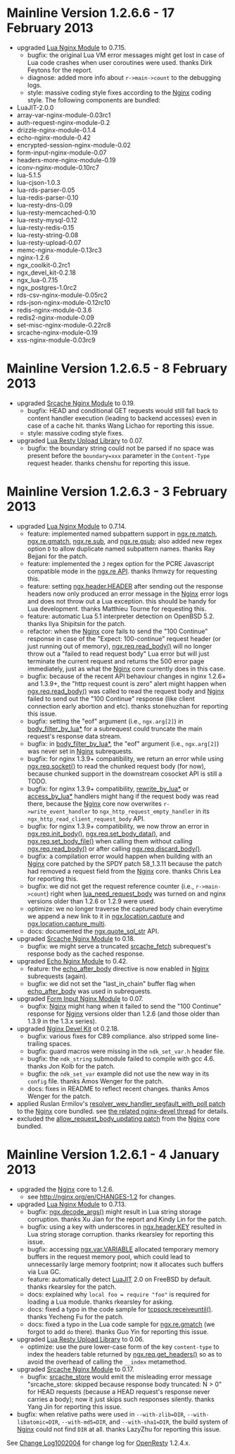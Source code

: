 <!---
    @title         Change Log1002006
    @creator       Yichun Zhang
    @created       2013-01-05 07:04 GMT
    @modifier      YichunZhang
    @modified      2013-02-18 03:06 GMT
    @changecount   65
--->


#  Mainline Version 1.2.6.6 - 17 February 2013
* upgraded [Lua Nginx Module](lua-nginx-module/) to 0.7.15.
    * bugfix: the original Lua VM error messages might get lost in case of Lua code crashes when user coroutines were used. thanks Dirk Feytons for the report.
    * diagnose: added more info about `r->main->count` to the debugging logs.
    * style: massive coding style fixes according to the [Nginx](nginx/) coding style.
The following components are bundled:
* LuaJIT-2.0.0
* array-var-nginx-module-0.03rc1
* auth-request-nginx-module-0.2
* drizzle-nginx-module-0.1.4
* echo-nginx-module-0.42
* encrypted-session-nginx-module-0.02
* form-input-nginx-module-0.07
* headers-more-nginx-module-0.19
* iconv-nginx-module-0.10rc7
* lua-5.1.5
* lua-cjson-1.0.3
* lua-rds-parser-0.05
* lua-redis-parser-0.10
* lua-resty-dns-0.09
* lua-resty-memcached-0.10
* lua-resty-mysql-0.12
* lua-resty-redis-0.15
* lua-resty-string-0.08
* lua-resty-upload-0.07
* memc-nginx-module-0.13rc3
* nginx-1.2.6
* ngx_coolkit-0.2rc1
* ngx_devel_kit-0.2.18
* ngx_lua-0.7.15
* ngx_postgres-1.0rc2
* rds-csv-nginx-module-0.05rc2
* rds-json-nginx-module-0.12rc10
* redis-nginx-module-0.3.6
* redis2-nginx-module-0.09
* set-misc-nginx-module-0.22rc8
* srcache-nginx-module-0.19
* xss-nginx-module-0.03rc9

#  Mainline Version 1.2.6.5 - 8 February 2013
* upgraded [Srcache Nginx Module](srcache-nginx-module/) to 0.19.
    * bugfix: HEAD and conditional GET requests would still fall back to content handler execution (leading to backend accesses) even in case of a cache hit. thanks Wang Lichao for reporting this issue.
    * style: massive coding style fixes.
* upgraded [Lua Resty Upload Library](lua-resty-upload-library/) to 0.07.
    * bugfix: the boundary string could not be parsed if no space was present before the `boundary=xxx` parameter in the `Content-Type` request header. thanks chenshu for reporting this issue.

#  Mainline Version 1.2.6.3 - 3 February 2013
* upgraded [Lua Nginx Module](lua-nginx-module/) to 0.7.14.
    * feature: implemented named subpattern support in [ngx.re.match](http://wiki.nginx.org/HttpLuaModule#ngx.re.match), [ngx.re.gmatch](http://wiki.nginx.org/HttpLuaModule#ngx.re.gmatch), [ngx.re.sub](http://wiki.nginx.org/HttpLuaModule#ngx.re.sub), and [ngx.re.gsub](http://wiki.nginx.org/HttpLuaModule#ngx.re.gsub); also added new regex option `D` to allow duplicate named subpattern names. thanks Ray Bejjani for the patch.
    * feature: implemented the `J` regex option for the PCRE Javascript compatible mode in the [ngx.re API](http://wiki.nginx.org/HttpLuaModule#ngx.re.match). thanks lhmwzy for requesting this.
    * feature: setting [ngx.header.HEADER](http://wiki.nginx.org/HttpLuaModule#ngx.header.HEADER) after sending out the response headers now only produced an error message in the [Nginx](nginx/) error logs and does not throw out a Lua exception. this should be handy for Lua development. thanks Matthieu Tourne for requesting this.
    * feature: automatic Lua 5.1 interpreter detection on OpenBSD 5.2. thanks Ilya Shipitsin for the patch.
    * refactor: when the [Nginx](nginx/) core fails to send the "100 Continue" response in case of the "Expect: 100-continue" request header (or just running out of memory), [ngx.req.read_body()](http://wiki.nginx.org/HttpLuaModule#ngx.req.read_body) will no longer throw out a "failed to read request body" Lua error but will just terminate the current request and returns the 500 error page immediately, just as what the [Nginx](nginx/) core currently does in this case.
    * bugfix: because of the recent API behaviour changes in nginx 1.2.6+ and 1.3.9+, the "http request count is zero" alert might happen when [ngx.req.read_body()](http://wiki.nginx.org/HttpLuaModule#ngx.req.read_body) was called to read the request body and [Nginx](nginx/) failed to send out the "100 Continue" response (like client connection early abortion and etc). thanks stonehuzhan for reporting this issue.
    * bugfix: setting the "eof" argument (i.e., `ngx.arg[2]`) in [body_filter_by_lua*](http://wiki.nginx.org/HttpLuaModule#body_filter_by_lua) for a subrequest could truncate the main request's response data stream.
    * bugfix: in [body_filter_by_lua*](http://wiki.nginx.org/HttpLuaModule#body_filter_by_lua), the "eof" argument (i.e., `ngx.arg[2]`) was never set in [Nginx](nginx/) subrequests.
    * bugfix: for nginx 1.3.9+ compatibility, we return an error while using [ngx.req.socket()](http://wiki.nginx.org/HttpLuaModule#ngx.req.socket) to read the chunked request body (for now), because chunked support in the downstream cosocket API is still a TODO.
    * bugfix: for nginx 1.3.9+ compatibility, [rewrite_by_lua*](http://wiki.nginx.org/HttpLuaModule#rewrite_by_lua) or [access_by_lua*](http://wiki.nginx.org/HttpLuaModule#access_by_lua) handlers might hang if the request body was read there, because the [Nginx](nginx/) core now overwrites `r->write_event_handler` to `ngx_http_request_empty_handler` in its `ngx_http_read_client_request_body` API.
    * bugfix: for nginx 1.3.9+ compatibility, we now throw an error in [ngx.req.init_body()](http://wiki.nginx.org/HttpLuaModule#ngx.req.init_body), [ngx.req.set_body_data()](http://wiki.nginx.org/HttpLuaModule#ngx.req.set_body_data), and [ngx.req.set_body_file()](http://wiki.nginx.org/HttpLuaModule#ngx.req.set_body_file) when calling them without calling [ngx.req.read_body()](http://wiki.nginx.org/HttpLuaModule#ngx.req.read_body) or after calling [ngx.req.discard_body()](http://wiki.nginx.org/HttpLuaModule#ngx.req.discard_body).
    * bugfix: a compilation error would happen when building with an [Nginx](nginx/) core patched by the SPDY patch 58_1.3.11 because the patch had removed a request field from the [Nginx](nginx/) core. thanks Chris Lea for reporting this.
    * bugfix: we did not get the request reference counter (i.e., `r->main->count`) right when [lua_need_request_body](http://wiki.nginx.org/HttpLuaModule#lua_need_request_body) was turned on and nginx versions older than 1.2.6 or 1.2.9 were used.
    * optimize: we no longer traverse the captured body chain everytime we append a new link to it in [ngx.location.capture](http://wiki.nginx.org/HttpLuaModule#ngx.location.capture) and [ngx.location.capture_multi](http://wiki.nginx.org/HttpLuaModule#ngx.location.capture_multi).
    * docs: documented the [ngx.quote_sql_str](http://wiki.nginx.org/HttpLuaModule#ngx.quote_sql_str) API.
* upgraded [Srcache Nginx Module](srcache-nginx-module/) to 0.18.
    * bugfix: we might serve a truncated [srcache_fetch](http://wiki.nginx.org/HttpSRCacheModule#srcache_fetch) subrequest's response body as the cached response.
* upgraded [Echo Nginx Module](echo-nginx-module/) to 0.42.
    * feature: the [echo_after_body](http://wiki.nginx.org/HttpEchoModule#echo_after_body) directive is now enabled in [Nginx](nginx/) subrequests (again).
    * bugfix: we did not set the "last_in_chain" buffer flag when [echo_after_body](http://wiki.nginx.org/HttpEchoModule#echo_after_body) was used in subrequests.
* upgraded [Form Input Nginx Module](form-input-nginx-module/) to 0.07.
    * bugfix: [Nginx](nginx/) might hang when it failed to send the "100 Continue" response for [Nginx](nginx/) versions older than 1.2.6 (and those older than 1.3.9 in the 1.3.x series).
* upgraded [Nginx Devel Kit](nginx-devel-kit/) ot 0.2.18.
    * bugfix: various fixes for C89 compliance. also stripped some line-trailing spaces.
    * bugfix: guard macros were missing in the `ndk_set_var.h` header file.
    * bugfix: the `ndk_string` submodule failed to compile with gcc 4.6. thanks Jon Kolb for the patch.
    * bugfix: the `ndk_set_var` example did not use the new way in its `config` file. thanks Amos Wenger for the patch.
    * docs: fixes in README to reflect recent changes. thanks Amos Wenger for the patch.
* applied Ruslan Ermilov's [resolver_wev_handler_segfault_with_poll patch](https://github.com/agentzh/ngx_openresty/blob/master/patches/nginx-1.2.6-resolver_wev_handler_segfault_with_poll.patch) to the [Nginx](nginx/) core bundled. see [the related nginx-devel thread](http://mailman.nginx.org/pipermail/nginx-devel/2013-January/003275.html) for details.
* excluded the [allow_request_body_updating patch](https://github.com/agentzh/ngx_openresty/blob/master/patches/nginx-1.2.5-allow_request_body_updating.patch) from the [Nginx](nginx/) core bundled.

#  Mainline Version 1.2.6.1 - 4 January 2013
* upgraded the [Nginx](nginx/) core to 1.2.6.
    * see http://nginx.org/en/CHANGES-1.2 for changes.
* upgraded [Lua Nginx Module](lua-nginx-module/) to 0.7.13.
    * bugfix: [ngx.decode_args()](http://wiki.nginx.org/HttpLuaModule#ngx.decode_args) might result in Lua string storage corruption. thanks Xu Jian for the report and Kindy Lin for the patch.
    * bugfix: using a key with underscores in [ngx.header.KEY](http://wiki.nginx.org/HttpLuaModule#ngx.header.HEADER) resulted in Lua string storage corruption. thanks rkearsley for reporting this issue.
    * bugfix: accessing [ngx.var.VARIABLE](http://wiki.nginx.org/HttpLuaModule#ngx.var.VARIABLE) allocated temporary memory buffers in the request memory pool, which could lead to unnecessarily large memory footprint; now it allocates such buffers via Lua GC.
    * feature: automatically detect [LuaJIT](luajit/) 2.0 on FreeBSD by default. thanks rkearsley for the patch.
    * docs: explained why `local foo = require "foo"` is required for loading a Lua module. thanks rkearsley for asking.
    * docs: fixed a typo in the code sample for [tcpsock:receiveuntil()](http://wiki.nginx.org/HttpLuaModule#tcpsock:receiveuntil). thanks Yecheng Fu for the patch.
    * docs: fixed a typo in the Lua code sample for [ngx.re.gmatch](http://wiki.nginx.org/HttpLuaModule#ngx.re.gmatch) (we forgot to add `do` there). thanks Guo Yin for reporting this issue.
* upgraded [Lua Resty Upload Library](lua-resty-upload-library/) to 0.06.
    * optimize: use the pure lower-case form of the key `content-type` to index the headers table returned by [ngx.req.get_headers()](http://wiki.nginx.org/HttpLuaModule#ngx.req.get_headers) so as to avoid the overhead of calling the `__index` metamethod.
* upgraded [Srcache Nginx Module](srcache-nginx-module/) to 0.17.
    * bugfix: [srcache_store](http://wiki.nginx.org/HttpSRCacheModule#srcache_store) would emit the misleading error message "srcache_store: skipped because response body truncated: N > 0" for HEAD requests (because a HEAD request's response never carries a body); now it just skips such responses silently. thanks Yang Jin for reporting this issue.
* bugfix: when relative paths were used in `--with-zlib=DIR`, `--with-libatomic=DIR`, `--with-md5=DIR`, and `--with-sha1=DIR`, the build system of [Nginx](nginx/) could not find `DIR` at all. thanks LazyZhu for reporting this issue.

See [Change Log1002004](change-log-1002004/) for change log for [OpenResty](openresty/) 1.2.4.x.
